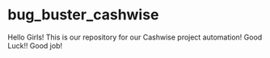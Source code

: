 # bug_buster_cashwise
Hello Girls! This is our repository for our Cashwise project automation! Good Luck!!
Good job!
